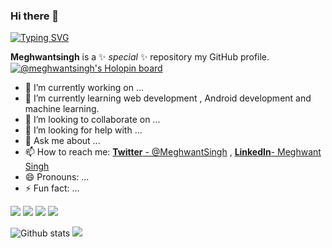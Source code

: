 ### Hi there 👋
[![Typing SVG](https://readme-typing-svg.herokuapp.com?color=4CF7D3F1&lines=HELLO%2C+I+am+MEGHWANT+SINGH;Interested+in+learning+NEW+TECHNOLOGY;Web+Development%2C+Android+Development;Machine+learning;above+all+love+Cloud+Computing+)](https://git.io/typing-svg)

**Meghwantsingh** is a ✨ _special_ ✨ repository my GitHub profile.
[![@meghwantsingh's Holopin board](https://holopin.me/meghwantsingh)](https://holopin.io/@meghwantsingh)



- 🔭 I’m currently working on ...
- 🌱 I’m currently learning web development , Android development and machine learning.
- 👯 I’m looking to collaborate on ...
- 🤔 I’m looking for help with ...
- 💬 Ask me about ...
- 📫 How to reach me: [**Twitter** - @MeghwantSingh](https://twitter.com/MeghwantSingh) ,  [**LinkedIn**- Meghwant Singh](https://www.linkedin.com/in/meghwant-singh-rana-042464207/)
- 😄 Pronouns: ...
- ⚡ Fun fact: ...


![](https://img.shields.io/badge/-HTML-e34f26?logo=html5&logoColor=fff) 
![](https://img.shields.io/badge/-CSS-1572B6?logo=css3&logoColor=fff)
![](https://img.shields.io/badge/-PYTHON-fffff?logo=python&logoColor=fff) 
![](https://img.shields.io/badge/-JAVA-FFFF00?logo=Java&logoColor=fff) 

![Github stats](https://github-readme-stats.vercel.app/api?username=Meghwantsingh&count_private=true&show_icons=true&theme=radical)
![](https://github-readme-stats.vercel.app/api/top-langs/?username=MEGHWANTSINGH&show_icons=true&theme=radical)
